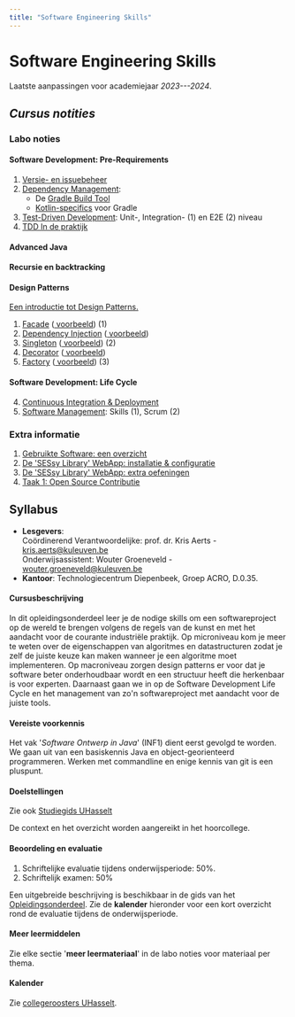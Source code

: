 ```yaml
---
title: "Software Engineering Skills"
---
```


# Software Engineering Skills

Laatste aanpassingen voor academiejaar _2023---2024_.

## _Cursus notities_

### Labo noties

#### Software Development: Pre-Requirements

1. [Versie- en issuebeheer](/versiebeheer)
2. [Dependency Management](/dependency-management):
   - De [Gradle Build Tool](/dependency-management/gradle/)
   - [Kotlin-specifics](/dependency-management/kotlin-gradle) voor Gradle
3. [Test-Driven Development](/tdd): Unit-, Integration- (1) en E2E (2) niveau
4. [TDD In de praktijk](/tdd/in-de-praktijk)

#### Advanced Java

#### Recursie en backtracking

#### Design Patterns

[Een introductie tot Design Patterns.](/patterns)

1. [Facade](/patterns/facade) ([<i class='fab fa-github'></i> voorbeeld](https://github.com/KULeuven-Diepenbeek/ses-patterns-facade-template)) (1)
2. [Dependency Injection](/patterns/di) ([<i class='fab fa-github'></i> voorbeeld](https://github.com/KULeuven-Diepenbeek/ses-patterns-di-template))
3. [Singleton](/patterns/singleton) ([<i class='fab fa-github'></i> voorbeeld](https://github.com/KULeuven-Diepenbeek/ses-patterns-singleton-template)) (2)
4. [Decorator](/patterns/decorator) ([<i class='fab fa-github'></i> voorbeeld](https://github.com/KULeuven-Diepenbeek/ses-patterns-decorator-template))
5. [Factory](/patterns/factory) ([<i class='fab fa-github'></i> voorbeeld](https://github.com/KULeuven-Diepenbeek/ses-patterns-factory-template)) (3)

#### Software Development: Life Cycle

4. [Continuous Integration &amp; Deployment](/lifecycle/ci)
5. [Software Management](/lifecycle/management): Skills (1), Scrum (2)

### Extra informatie

1. [Gebruikte Software: een overzicht](/extra/software)
2. [De 'SESsy Library' WebApp: installatie & configuratie](/extra/sessy)
3. [De 'SESsy Library' WebApp: extra oefeningen](/extra/sessy-extending)
4. [Taak 1: Open Source Contributie](/extra/taak-oss/)

## Syllabus

- **Lesgevers**:<br/>
  Coördinerend Verantwoordelijke: prof. dr. Kris Aerts - <a href="mailto:kris.aerts@kuleuven.be">kris.aerts@kuleuven.be</a><br/>
  Onderwijsassistent: Wouter Groeneveld - <a href="mailto:wouter.groeneveld@kuleuven.be">wouter.groeneveld@kuleuven.be</a>
- **Kantoor**: Technologiecentrum Diepenbeek, Groep ACRO, D.0.35.

#### Cursusbeschrijving

In dit opleidingsonderdeel leer je de nodige skills om een softwareproject op de wereld te brengen volgens de regels van de kunst en met het aandacht voor de courante industriële praktijk. Op microniveau kom je meer te weten over de eigenschappen van algoritmes en datastructuren zodat je zelf de juiste keuze kan maken wanneer je een algoritme moet implementeren. Op macroniveau zorgen design patterns er voor dat je software beter onderhoudbaar wordt en een structuur heeft die herkenbaar is voor experten. Daarnaast gaan we in op de Software Development Life Cycle en het management van zo'n softwareproject met aandacht voor de juiste tools.

#### Vereiste voorkennis

Het vak '_Software Ontwerp in Java_' (INF1) dient eerst gevolgd te worden. We gaan uit van een basiskennis Java en object-georienteerd programmeren. Werken met commandline en enige kennis van git is een pluspunt.

#### Doelstellingen

Zie ook [Studiegids UHasselt](https://www.uhasselt.be/studiegids)

De context en het overzicht worden aangereikt in het hoorcollege.

#### Beoordeling en evaluatie

1. Schriftelijke evaluatie tijdens onderwijsperiode: 50%.
2. Schriftelijk examen: 50%

Een uitgebreide beschrijving is beschikbaar in de gids van het [Opleidingsonderdeel](https://uhintra03.uhasselt.be/studiegidswww/opleidingsonderdeel.aspx?a=2019&i=4083&n=4&t=01#anker31362). Zie de **kalender** hieronder voor een kort overzicht rond de evaluatie tijdens de onderwijsperiode.

#### Meer leermiddelen

Zie elke sectie '**meer leermateriaal**' in de labo noties voor materiaal per thema.

#### Kalender

Zie [collegeroosters UHasselt](http://collegeroosters.uhasselt.be).
